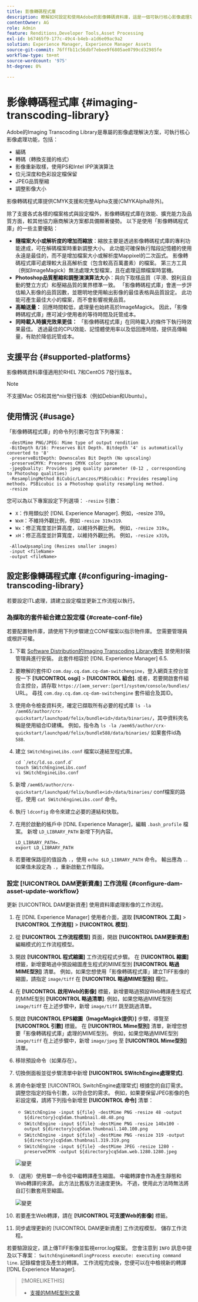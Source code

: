 ```yaml
---
title: 影像轉碼程式庫
description: 瞭解如何設定和使用Adobe的影像轉碼資料庫，這是一個可執行核心影像處理功能（包括編碼、轉碼、影像重新取樣和影像調整大小）的影像處理解決方案。
contentOwner: AG
role: Admin
feature: Renditions,Developer Tools,Asset Processing
exl-id: b67465f9-177c-49c4-b4eb-a1d6e09ac9a2
solution: Experience Manager, Experience Manager Assets
source-git-commit: 76fffb11c56dbf7ebee9f6805ae0799cd32985fe
workflow-type: tm+mt
source-wordcount: '975'
ht-degree: 0%

---
```


# 影像轉碼程式庫 {#imaging-transcoding-library}

Adobe的Imaging Transcoding Library是專屬的影像處理解決方案，可執行核心影像處理功能，包括：

* 編碼
* 轉碼（轉換支援的格式）
* 影像重新取樣，使用PS和Intel IPP演演算法
* 位元深度和色彩設定檔保留
* JPEG品質壓縮
* 調整影像大小

影像轉碼程式庫提供CMYK支援和完整Alpha支援(CMYKAlpha除外)。

除了支援各式各樣的檔案格式與設定檔外，影像轉碼程式庫在效能、擴充能力及品質方面，較其他協力廠商解決方案都具備顯著優勢。 以下是使用「影像轉碼程式庫」的一些主要優點：

* **隨檔案大小或解析度的增加而縮放**：縮放主要是透過影像轉碼程式庫的專利功能達成，可在解碼檔案時重新調整大小。 此功能可確保執行階段記憶體的使用永遠是最佳的，而不是增加檔案大小或解析度Mappixel的二次函式。 影像轉碼程式庫可處理較大且高解析度（包含較高百萬畫素）的檔案。 第三方工具（例如ImageMagick）無法處理大型檔案，且在處理這類檔案時當機。
* **Photoshop品質壓縮和調整演演算法大小**：與向下取樣品質（平滑、銳利且自動的雙立方式）和壓縮品質的業界標準一致。 「影像轉碼程式庫」會進一步評估輸入影像的品質因數，並聰明地使用輸出影像的最佳表格與品質設定。 此功能可產生最佳大小的檔案，而不會影響視覺品質。
* **高輸送量：** 回應時間較低，處理量也始終高於ImageMagick。 因此，「影像轉碼程式庫」應可減少使用者的等待時間及託管成本。
* **同時載入時擴充效果更佳：** 「影像轉碼程式庫」在同時載入的條件下執行時效果最佳。 透過最佳的CPU效能、記憶體使用率以及低回應時間，提供高傳輸量，有助於降低託管成本。

## 支援平台 {#supported-platforms}

影像轉碼資料庫僅適用於RHEL 7和CentOS 7發行版本。

>[!NOTE]
>
>不支援Mac OS和其他*nix發行版本（例如Debian和Ubuntu）。

## 使用情況 {#usage}

「影像轉碼程式庫」的命令列引數可包含下列專案：

```shell
 -destMime PNG/JPEG: Mime type of output rendition
 -BitDepth 8/16: Preserves Bit Depth. Bitdepth '4' is automatically converted to '8'
 -preserveBitDepth: Downscales Bit Depth (No upscaling)
 -preserveCMYK: Preserves CMYK color space
 -jpegQuality: Provides jpeg quality parameter (0-12 , corresponding to Photoshop qualities)
 -ResamplingMethod BiCubic/Lanczos/PSBicubic: Provides resampling methods. PSBicubic is a Photoshop quality resampling method.
 -resize
```

您可以為以下專案設定下列選項： `-resize` 引數：

* `X`：作用類似於 [!DNL Experience Manager]. 例如，-resize 319。
* `WxH`：不維持外觀比例，例如 `-resize 319x319`.
* `Wx`：修正寬度並計算高度，以維持外觀比例。 例如，`-resize 319x`。
* `xH`：修正高度並計算寬度，以維持外觀比例。 例如，`-resize x319`。

```shell
 -AllowUpsampling (Resizes smaller images)
 -input <fileName>
 -output <fileName>
```

## 設定影像轉碼程式庫 {#configuring-imaging-transcoding-library}

若要設定ITL處理，請建立設定檔並更新工作流程以執行。

### 為擷取的套件組合建立設定檔 {#create-conf-file}

若要配置物件庫，請使用下列步驟建立CONF檔案以指示物件庫。 您需要管理員或根許可權。

1. 下載 [Software Distribution的Imaging Transcoding Library套件](https://experience.adobe.com/#/downloads/content/software-distribution/en/aem.html?package=/content/software-distribution/en/details.html/content/dam/aem/public/adobe/packages/aem630/product/assets/aem-assets-imaging-transcoding-library-pkg) 並使用封裝管理員進行安裝。 此套件相容於 [!DNL Experience Manager] 6.5.

1. 要瞭解的套件ID `com.day.cq.dam.cq-dam-switchengine`，登入網頁主控台並按一下 **[!UICONTROL osgi]** > **[!UICONTROL 組合]**. 或者，若要開啟套件組合主控台，請存取 `https://[aem_server:[port]/system/console/bundles/` URL。 尋找 `com.day.cq.dam.cq-dam-switchengine` 套件組合及其ID。

1. 使用命令檢查資料夾，確定已擷取所有必要的程式庫 `ls -la /aem65/author/crx-quickstart/launchpad/felix/bundle<id>/data/binaries/`，其中資料夾名稱是使用組合ID建構。 例如，指令為 `ls -la /aem65/author/crx-quickstart/launchpad/felix/bundle588/data/binaries/` 如果套件id為 `588`.

1. 建立 `SWitchEngineLibs.conf` 檔案以連結至程式庫。

   ```shell
   cd `/etc/ld.so.conf.d`
   touch SWitchEngineLibs.conf
   vi SWitchEngineLibs.conf
   ```

1. 新增 `/aem65/author/crx-quickstart/launchpad/felix/bundle<id>/data/binaries/` conf檔案的路徑，使用 `cat SWitchEngineLibs.conf` 命令。

1. 執行 `ldconfig` 命令來建立必要的連結和快取。

1. 在用於啟動的帳戶中 [!DNL Experience Manager]，編輯 `.bash_profile` 檔案。 新增 `LD_LIBRARY_PATH` 新增下列內容。

   ```shell
   LD_LIBRARY_PATH=.
   export LD_LIBRARY_PATH
   ```

1. 若要確保路徑的值設為 `.`，使用 `echo $LD_LIBRARY_PATH` 命令。 輸出應為 `.`. 如果值未設定為 `.`，重新啟動工作階段。

### 設定 [!UICONTROL DAM更新資產] 工作流程 {#configure-dam-asset-update-workflow}

更新 [!UICONTROL DAM更新資產] 使用資料庫處理影像的工作流程。

1. 在 [!DNL Experience Manager] 使用者介面，選取 **[!UICONTROL 工具]** > **[!UICONTROL 工作流程]** > **[!UICONTROL 模型]**.

1. 從 **[!UICONTROL 工作流程模型]** 頁面，開啟 **[!UICONTROL DAM更新資產]** 編輯模式的工作流程模型。

1. 開啟 **[!UICONTROL 程式縮圖]** 工作流程程式步驟。 在 **[!UICONTROL 縮圖]** 標籤，新增要略過中預設縮圖產生程式的MIME型別 **[!UICONTROL 略過MIME型別]** 清單。
例如，如果您想使用「影像轉碼程式庫」建立TIFF影像的縮圖，請指定 `image/tiff` 在 **[!UICONTROL 略過MIME型別]** 欄位。

1. 在 **[!UICONTROL 啟用Web的影像]** 標籤，新增要略過預設Web轉譯產生程式的MIME型別 **[!UICONTROL 略過清單]**. 例如，如果您略過MIME型別 `image/tiff` 在上述步驟中，新增 `image/tiff` 跳至跳過清單。

1. 開啟 **[!UICONTROL EPS縮圖（ImageMagick提供）]** 步驟，導覽至 **[!UICONTROL 引數]** 標籤。 在 **[!UICONTROL Mime型別]** 清單，新增您想要「影像轉碼程式庫」處理的MIME型別。 例如，如果您略過MIME型別 `image/tiff` 在上述步驟中，新增 `image/jpeg` 至 **[!UICONTROL Mime型別]** 清單。

1. 移除預設命令（如果存在）。

1. 切換側面板並從步驟清單中新增 **[!UICONTROL SWitchEngine處理常式]**.

1. 將命令新增至 [!UICONTROL SwitchEngine處理常式] 根據您的自訂需求。 調整您指定的指令引數，以符合您的需求。 例如，如果要保留JPEG影像的色彩設定檔，請將下列指令新增至 **[!UICONTROL 命令]** 清單：

   * `SWitchEngine -input ${file} -destMime PNG -resize 48 -output ${directory}cq5dam.thumbnail.48.48.png`
   * `SWitchEngine -input ${file} -destMime PNG -resize 140x100 -output ${directory}cq5dam.thumbnail.140.100.png`
   * `SWitchEngine -input ${file} -destMime PNG -resize 319 -output ${directory}cq5dam.thumbnail.319.319.png`
   * `SWitchEngine -input ${file} -destMime JPEG -resize 1280 -preserveCMYK -output ${directory}cq5dam.web.1280.1280.jpeg`

   ![變更](assets/chlimage_1-199.png)

1. （選用）使用單一命令從中繼轉譯產生縮圖。 中繼轉譯會作為產生靜態和Web轉譯的來源。 此方法比舊版方法速度更快。 不過，使用此方法時無法將自訂引數套用至縮圖。

   ![變更](assets/chlimage_1-200.png)

1. 若要產生Web轉譯，請在 **[!UICONTROL 可支援Web的影像]** 標籤。

1. 同步處理更新的 [!UICONTROL DAM更新資產] 工作流程模型。 儲存工作流程。

若要驗證設定，請上傳TIFF影像並監視error.log檔案。 您會注意到 `INFO` 訊息中提及以下專案： `SwitchEngineHandlingProcess execute: executing command line`. 記錄檔會提及產生的轉譯。 工作流程完成後，您便可以在中檢視新的轉譯 [!DNL Experience Manager].

>[!MORELIKETHIS]
>
>* [支援的MIME型別文章](assets-formats.md#supported-image-transcoding-library)

